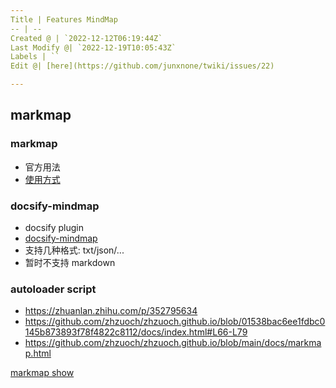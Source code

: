 ```yaml
---
Title | Features MindMap
-- | --
Created @ | `2022-12-12T06:19:44Z`
Last Modify @| `2022-12-19T10:05:43Z`
Labels | ``
Edit @| [here](https://github.com/junxnone/twiki/issues/22)

---
```

## markmap

### markmap

- 官方用法
- [使用方式](https://github.com/dzylikecode/dzylikecode.github.io/blob/master/blog/docsify/plugins.md#markmap)

### docsify-mindmap

- docsify plugin
- [docsify-mindmap](https://github.com/up9cloud/docsify-mindmap)
- 支持几种格式: txt/json/...
- 暂时不支持 markdown

### autoloader script

- https://zhuanlan.zhihu.com/p/352795634
- https://github.com/zhzuoch/zhzuoch.github.io/blob/01538bac6ee1fdbc0145b873893f78f4822c8112/docs/index.html#L66-L79
- https://github.com/zhzuoch/zhzuoch.github.io/blob/main/docs/markmap.html

[markmap show](https://junxnone.github.io/twiki/markmap.html?md=https://junxnone.github.io/twiki/_sidebar.md ':include :type=iframe width=100% height=200px')



